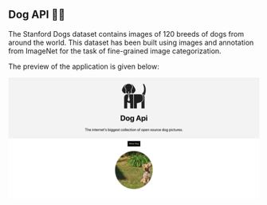 ## Dog API 🐕‍🦺

The Stanford Dogs dataset contains images of 120 breeds of dogs from around the world. This dataset has been built using images and annotation from ImageNet for the task of fine-grained image categorization.

The preview of the application is given below:

<img src="src/images/screenshot.png" />
